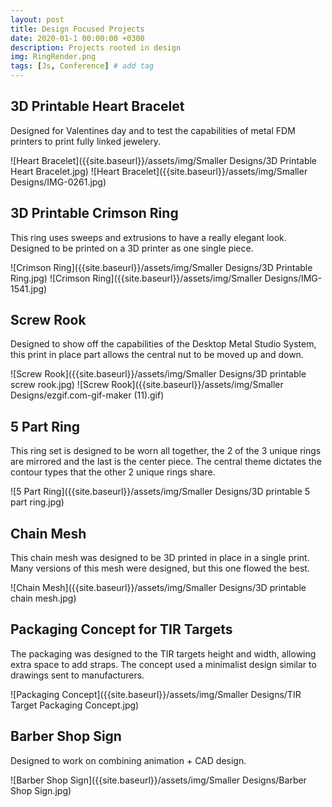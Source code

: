 ```yaml
---
layout: post
title: Design Focused Projects
date: 2020-01-1 00:00:00 +0300
description: Projects rooted in design
img: RingRender.png
tags: [Js, Conference] # add tag
---
```


## 3D Printable Heart Bracelet
Designed for Valentines day and to test the capabilities of metal FDM printers to print fully linked jewelery.

![Heart Bracelet]({{site.baseurl}}/assets/img/Smaller Designs/3D Printable Heart Bracelet.jpg)
![Heart Bracelet]({{site.baseurl}}/assets/img/Smaller Designs/IMG-0261.jpg)
## 3D Printable Crimson Ring
This ring uses sweeps and extrusions to have a really elegant look. Designed to be printed on a 3D printer as one single piece.

![Crimson Ring]({{site.baseurl}}/assets/img/Smaller Designs/3D Printable Ring.jpg)
![Crimson Ring]({{site.baseurl}}/assets/img/Smaller Designs/IMG-1541.jpg)

## Screw Rook
Designed to show off the capabilities of the Desktop Metal Studio System, this print in place part allows the central nut to be moved up and down.

![Screw Rook]({{site.baseurl}}/assets/img/Smaller Designs/3D printable screw rook.jpg)
![Screw Rook]({{site.baseurl}}/assets/img/Smaller Designs/ezgif.com-gif-maker (11).gif)

## 5 Part Ring
This ring set is designed to be worn all together, the 2 of the 3 unique rings are mirrored and the last is the center piece. The central theme dictates the contour types that the other 2 unique rings share.

![5 Part Ring]({{site.baseurl}}/assets/img/Smaller Designs/3D printable 5 part ring.jpg)

## Chain Mesh
This chain mesh was designed to be 3D printed in place in a single print. Many versions of this mesh were designed, but this one flowed the best.

![Chain Mesh]({{site.baseurl}}/assets/img/Smaller Designs/3D printable chain mesh.jpg)

## Packaging Concept for TIR Targets
The packaging was designed to the TIR targets height and width, allowing extra space to add straps. The concept used a minimalist design similar to drawings sent to manufacturers.

![Packaging Concept]({{site.baseurl}}/assets/img/Smaller Designs/TIR Target Packaging Concept.jpg)

## Barber Shop Sign

Designed to work on combining animation + CAD design. 

![Barber Shop Sign]({{site.baseurl}}/assets/img/Smaller Designs/Barber Shop Sign.jpg)
